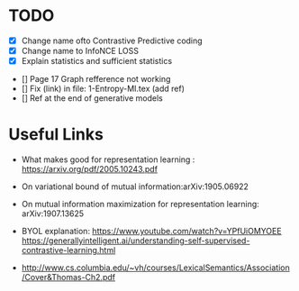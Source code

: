 # TODO

- [x]  Change name ofto Contrastive Predictive coding
- [x]  Change name to InfoNCE LOSS
- [x]  Explain statistics and sufficient statistics
- [] Page 17 Graph refference not working
- [] Fix (link) in file: 1-Entropy-MI.tex (add ref)
- [] Ref at the end of generative models

# Useful Links

- What makes good for representation learning : https://arxiv.org/pdf/2005.10243.pdf
- On variational bound of mutual information:arXiv:1905.06922
- On mutual information maximization for representation learning: arXiv:1907.13625
- BYOL explanation: https://www.youtube.com/watch?v=YPfUiOMYOEE
https://generallyintelligent.ai/understanding-self-supervised-contrastive-learning.html

- http://www.cs.columbia.edu/~vh/courses/LexicalSemantics/Association/Cover&Thomas-Ch2.pdf
